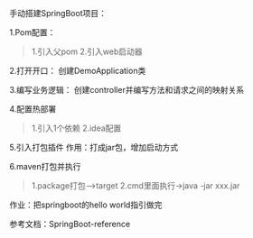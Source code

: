 手动搭建SpringBoot项目：

1.Pom配置：
> 1.引入父pom
> 2.引入web启动器

2.打开开口： 创建DemoApplication类

3.编写业务逻辑： 创建controller并编写方法和请求之间的映射关系

4.配置热部署
> 1.引入1个依赖
> 2.idea配置

5.引入打包插件 作用：打成jar包，增加启动方式

6.maven打包并执行
> 1.package打包-->target
> 2.cmd里面执行->java -jar xxx.jar

作业：把springboot的hello world指引做完

参考文档：SpringBoot-reference